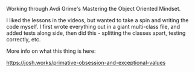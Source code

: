 Working through Avdi Grime's Mastering the Object Oriented Mindset. 

I liked the lessons in the videos, but wanted to take a spin and writing the code myself. I first wrote everything out in a giant multi-class file, and added tests along side, then did this - splitting the classes apart, testing correctly, etc.

More info on what this thing is here:

https://josh.works/primative-obsession-and-exceptional-values